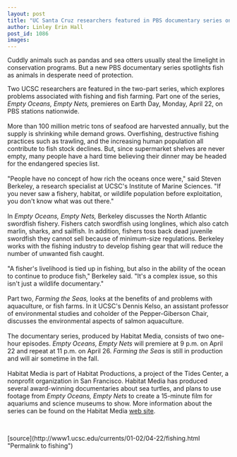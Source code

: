```yaml
---
layout: post
title: "UC Santa Cruz researchers featured in PBS documentary series on fishing crisis"
author: Linley Erin Hall
post_id: 1086
images:
---
```


<p>
  Cuddly animals such as pandas and sea otters usually steal the limelight in conservation programs. But a new PBS documentary series spotlights fish as animals in desperate need of protection.
</p>Two UCSC researchers are featured in the two-part series, which explores problems associated with fishing and fish farming. Part one of the series, <i>Empty Oceans, Empty Nets,</i> premieres on Earth Day, Monday, April 22, on PBS stations nationwide.<br>
<br>
More than 100 million metric tons of seafood are harvested annually, but the supply is shrinking while demand grows. Overfishing, destructive fishing practices such as trawling, and the increasing human population all contribute to fish stock declines. But, since supermarket shelves are never empty, many people have a hard time believing their dinner may be headed for the endangered species list.<br>
<br>
"People have no concept of how rich the oceans once were," said Steven Berkeley, a research specialist at UCSC's Institute of Marine Sciences. "If you never saw a fishery, habitat, or wildlife population before exploitation, you don't know what was out there."<br>
<br>
In <i>Empty Oceans, Empty Nets,</i> Berkeley discusses the North Atlantic swordfish fishery. Fishers catch swordfish using longlines, which also catch marlin, sharks, and sailfish. In addition, fishers toss back dead juvenile swordfish they cannot sell because of minimum-size regulations. Berkeley works with the fishing industry to develop fishing gear that will reduce the number of unwanted fish caught.<br>
<br>
"A fisher's livelihood is tied up in fishing, but also in the ability of the ocean to continue to produce fish," Berkeley said. "It's a complex issue, so this isn't just a wildlife documentary."<br>
<br>
Part two, <i>Farming the Seas,</i> looks at the benefits of and problems with aquaculture, or fish farms. In it UCSC's Dennis Kelso, an assistant professor of environmental studies and coholder of the Pepper-Giberson Chair, discusses the environmental aspects of salmon aquaculture.<br>
<br>
The documentary series, produced by Habitat Media, consists of two one-hour episodes. <i>Empty Oceans, Empty Nets</i> will premiere at 9 p.m. on April 22 and repeat at 11 p.m. on April 26. <i>Farming the Seas</i> is still in production and will air sometime in the fall.<br>
<br>
Habitat Media is part of Habitat Productions, a project of the Tides Center, a nonprofit organization in San Francisco. Habitat Media has produced several award-winning documentaries about sea turtles, and plans to use footage from <i>Empty Oceans, Empty Nets</i> to create a 15-minute film for aquariums and science museums to show. More information about the series can be found on the Habitat Media <a href="http://www.habitatmedia.org">web site</a>.
<p>
  <br>

</p>
<p>

</p>
[source](http://www1.ucsc.edu/currents/01-02/04-22/fishing.html "Permalink to fishing")
